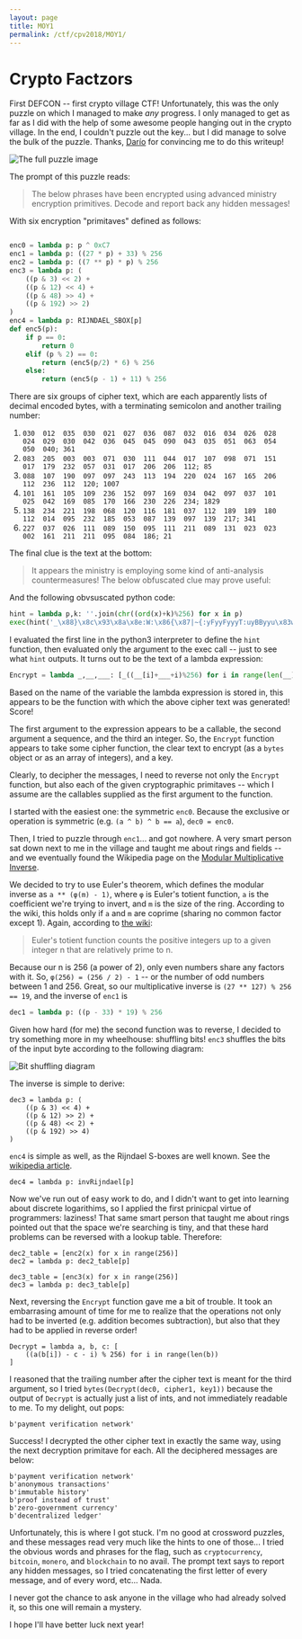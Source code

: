 ```yaml
---
layout: page
title: MOY1
permalink: /ctf/cpv2018/MOY1/
---
```

# Crypto Factzors #

First DEFCON -- first crypto village CTF! Unfortunately, this was the only
puzzle on which I managed to make *any* progress. I only managed to get as far
as I did with the help of some awesome people hanging out in the crypto
village. In the end, I couldn't puzzle out the key... but I did manage to
solve the bulk of the puzzle. Thanks, [Darío](https://github.com/daedalus)
for convincing me to do this writeup!

![The full puzzle image](../factzors.png)

The prompt of this puzzle reads:

> The below phrases have been encrypted using advanced ministry encryption
> primitives.  Decode and report back any hidden messages!

With six encryption "primitaves" defined as follows:

```python

enc0 = lambda p: p ^ 0xC7
enc1 = lambda p: ((27 * p) + 33) % 256
enc2 = lambda p: ((7 ** p) * p) % 256
enc3 = lambda p: (
	((p & 3) << 2) +
	((p & 12) << 4) +
	((p & 48) >> 4) +
	((p & 192) >> 2)
)
enc4 = lambda p: RIJNDAEL_SBOX[p]
def enc5(p):
	if p == 0:
		return 0
	elif (p % 2) == 0:
		return (enc5(p/2) * 6) % 256
	else:
		return (enc5(p - 1) + 11) % 256

```

There are six groups of cipher text, which are each apparently lists of
decimal encoded bytes, with a terminating semicolon and another trailing
number:

1. `030  012  035  030  021  027  036  087  032  016  034  026  028  024  029  030  042  036  045  045  090  043  035  051  063  054  050  040; 361`
2. `083  205  003  003  071  030  111  044  017  107  098  071  151  017  179  232  057  031  017  206  206  112; 85`
3. `088  107  190  097  097  243  113  194  220  024  167  165  206  112  236  112  120; 1007`
4. `101  161  105  109  236  152  097  169  034  042  097  037  101  025  042  169  085  170  166  230  226  234; 1829`
5. `138  234  221  198  068  120  116  181  037  112  189  189  180  112  014  095  232  185  053  087  139  097  139  217; 341`
6. `227  037  026  111  089  150  095  111  211  089  131  023  023  002  161  211  211  095  084  186; 21`

The final clue is the text at the bottom:

> It appears the ministry is employing some kind of anti-analysis
> countermeasures! The below obfuscated clue may prove useful:

And the following obvsuscated python code:

```python
hint = lambda p,k: ''.join(chr((ord(x)+k)%256) for x in p)
exec(hint('_\x88}\x8c\x93\x8a\x8e:W:\x86{\x87|~{:yFyyFyyyT:uyBByyu\x83wEyyyE\x83C?LOPC:\x80\x89\x8c:\x83:\x83\x88:\x8c{\x88\x81\x7fB\x86\x7f\x88ByyCCw',0xe6))
```

I evaluated the first line in the python3 interpreter to define the `hint`
function, then evaluated only the argument to the exec call -- just to
see what `hint` outputs. It turns out to be the text of a lambda
expression:

```python
Encrypt = lambda _,__,___: [_((__[i]+___+i)%256) for i in range(len(__))]
```

Based on the name of the variable the lambda expression is stored in,
this appears to be the function with which the above cipher text was
generated! Score!

The first argument to the expression appears to be a callable, the
second argument a sequence, and the third an integer. So, the `Encrypt`
function appears to take some cipher function, the clear text to encrypt
(as a `bytes` object or as an array of integers), and a key.

Clearly, to decipher the messages, I need to reverse not only the
`Encrypt` function, but also each of the given cryptographic primitaves --
which I assume are the callables supplied as the first argument to the
function.

I started with the easiest one: the symmetric `enc0`. Because the
exclusive or operation is symmetric (e.g. `(a ^ b) ^ b == a`),
`dec0 = enc0`.

Then, I tried to puzzle through `enc1`... and got nowhere. A very smart
person sat down next to me in the village and taught me about rings and
fields -- and we eventually found the Wikipedia page on the
[Modular Multiplicative Inverse](https://en.wikipedia.org/wiki/Modular_multiplicative_inverse).

We decided to try to use Euler's theorem, which defines the modular
inverse as `a ** (φ(m) - 1)`, where `φ` is Euler's totient function, `a`
is the coefficient we're trying to invert, and `m` is the size of the
ring. According to the wiki, this holds only if `a` and `m` are coprime
(sharing no common factor except 1). Again, according to
[the wiki](https://en.wikipedia.org/wiki/Euler%27s_totient_function#Computing_Euler's_totient_function):

> Euler's totient function counts the positive integers up to a given
> integer n that are relatively prime to n.

Because our n is 256 (a power of 2), only even numbers share any factors
with it. So, `φ(256) = (256 / 2) - 1` -- or the number of odd numbers
between 1 and 256. Great, so our multiplicative inverse is
`(27 ** 127) % 256 == 19`, and the inverse of `enc1` is

```python
dec1 = lambda p: ((p - 33) * 19) % 256
```

Given how hard (for me) the second function was to reverse, I decided to
try something more in my wheelhouse: shuffling bits! `enc3` shuffles the
bits of the input byte according to the following diagram:

![Bit shuffling diagram](../factzors_enc3.svg)

The inverse is simple to derive:

```python3
dec3 = lambda p: (
	((p & 3) << 4) +
	((p & 12) >> 2) +
	((p & 48) << 2) +
	((p & 192) >> 4)
)
```

`enc4` is simple as well, as the Rijndael S-boxes are well known. See the
[wikipedia article](https://en.wikipedia.org/wiki/Rijndael_S-box#Inverse_S-box).

```python3
dec4 = lambda p: invRijndael[p]
```

Now we've run out of easy work to do, and I didn't want to get into
learning about discrete logarithims, so I applied the first prinicpal
virtue of programmers: laziness! That same smart person that taught me
about rings pointed out that the space we're searching is tiny, and that
these hard problems can be reversed with a lookup table. Therefore:

```python3
dec2_table = [enc2(x) for x in range(256)]
dec2 = lambda p: dec2_table[p]

dec3_table = [enc3(x) for x in range(256)]
dec3 = lambda p: dec3_table[p]
```

Next, reversing the `Encrypt` function gave me a bit of trouble. It took
an embarrasing amount of time for me to realize that the operations not
only had to be inverted (e.g. addition becomes subtraction), but also that
they had to be applied in reverse order!

```python3
Decrypt = lambda a, b, c: [
	((a(b[i]) - c - i) % 256) for i in range(len(b))
]
```

I reasoned that the trailing number after the cipher text is meant for
the third argument, so I tried `bytes(Decrypt(dec0, cipher1, key1))`
because the output of `Decrypt` is actually just a list of ints, and not
immediately readable to me. To my delight, out pops:

```python3
b'payment verification network'
```

Success! I decrypted the other cipher text in exactly the same way, using
the next decryption primitave for each. All the deciphered messages are
below:

```python3
b'payment verification network'
b'anonymous transactions'
b'immutable history'
b'proof instead of trust'
b'zero-government currency'
b'decentralized ledger'
```

Unfortunately, this is where I got stuck. I'm no good at crossword
puzzles, and these messages read very much like the hints to one of
those... I tried the obvious words and phrases for the flag, such as
`cryptocurrency`, `bitcoin`, `monero`, and `blockchain` to no avail. The
prompt text says to report any hidden messages, so I tried concatenating
the first letter of every message, and of every word, etc... Nada.

I never got the chance to ask anyone in the village who had already
solved it, so this one will remain a mystery.

I hope I'll have better luck next year!
